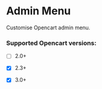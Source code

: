 # Admin Menu

Customise Opencart admin menu.

### Supported Opencart versions:

- [ ] 2.0+
- [x] 2.3+
- [x] 3.0+

